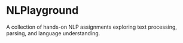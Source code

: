 # NLPlayground
A collection of hands-on NLP assignments exploring text processing, parsing, and language understanding.
